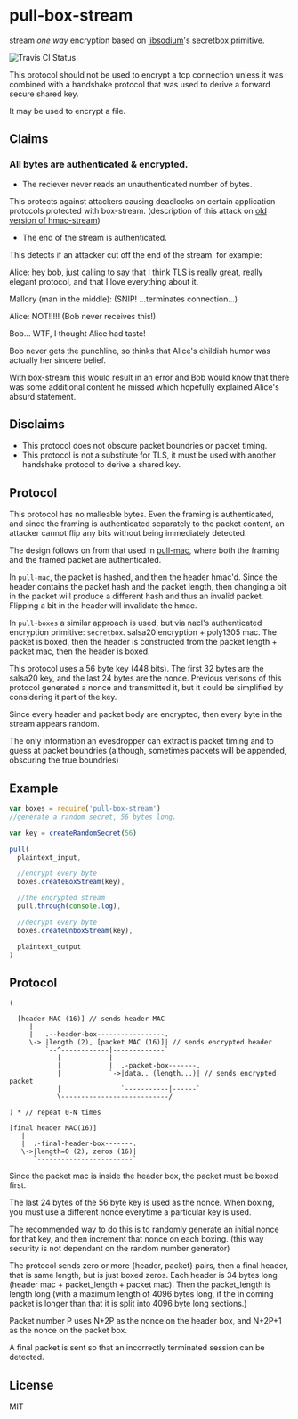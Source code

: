 # pull-box-stream

stream _one way_ encryption based on [libsodium](https://github.com/paixaop/node-sodium)'s secretbox primitive.

![Travis CI Status](https://travis-ci.org/dominictarr/pull-box-stream)

This protocol should not be used to encrypt a tcp connection
unless it was combined with a handshake protocol
that was used to derive a forward secure shared key.

It may be used to encrypt a file.

## Claims

### All bytes are authenticated & encrypted.


*  The reciever never reads an unauthenticated number of bytes.

This protects against attackers causing deadlocks on certain application protocols protected with box-stream.
(description of this attack on
[old version of hmac-stream](https://github.com/calvinmetcalf/hmac-stream/issues/5))

* The end of the stream is authenticated.

This detects if an attacker cut off the end of the stream.
for example:

Alice: hey bob, just calling to say that I think TLS is really great,
  really elegant protocol, and that I love everything about it.

Mallory (man in the middle): (SNIP! ...terminates connection...)

Alice: NOT!!!!! (Bob never receives this!)

Bob... WTF, I thought Alice had taste!

Bob never gets the punchline, so thinks that Alice's childish humor was
actually her sincere belief.

With box-stream this would result in an error and Bob would know
that there was some additional content he missed which hopefully
explained Alice's absurd statement.

## Disclaims

* This protocol does not obscure packet boundries or packet timing.
* This protocol is not a substitute for TLS, it must be used with another handshake protocol to derive a shared key.

## Protocol

This protocol has no malleable bytes.
Even the framing is authenticated, and since the framing is
authenticated separately to the packet content, an attacker cannot
flip any bits without being immediately detected.

The design follows on from that used in
[pull-mac](https://github.com/dominictarr/pull-mac),
where both the framing and the framed packet are authenticated.

In `pull-mac`, the packet is hashed, and then the header hmac'd.
Since the header contains the packet hash and the packet length,
then changing a bit in the packet will produce a different hash
and thus an invalid packet. Flipping a bit in the header will
invalidate the hmac.

In `pull-boxes` a similar approach is used, but via nacl's authenticated
encryption primitive: `secretbox`. salsa20 encryption + poly1305 mac.
The packet is boxed, then the header is constructed from the packet 
length + packet mac, then the header is boxed.

This protocol uses a 56 byte key (448 bits). The first 32 bytes
are the salsa20 key, and the last 24 bytes are the nonce. Previous
verisons of this protocol generated a nonce and transmitted it,
but it could be simplified by considering it part of the key.

Since every header and packet body are encrypted,
then every byte in the stream appears random.

The only information an evesdropper can extract is
packet timing and to guess at packet boundries
(although, sometimes packets will be appended, obscuring the true boundries)

## Example

``` js
var boxes = require('pull-box-stream')
//generate a random secret, 56 bytes long.

var key = createRandomSecret(56)

pull(
  plaintext_input,

  //encrypt every byte
  boxes.createBoxStream(key),

  //the encrypted stream
  pull.through(console.log),

  //decrypt every byte
  boxes.createUnboxStream(key),

  plaintext_output
)


```

## Protocol

```
(

  [header MAC (16)] // sends header MAC
     |
     |   .--header-box-----------------.
     \-> |length (2), [packet MAC (16)]| // sends encrypted header
         `--^------------|-------------`
            |            |
            |            |  .-packet-box-------.
            |            `->|data.. (length...)| // sends encrypted packet
            |               `-----------|------`
            \---------------------------/

) * // repeat 0-N times

[final header MAC(16)]
   |
   |  .-final-header-box-------.
   \->|length=0 (2), zeros (16)|
      `------------------------`
```

Since the packet mac is inside the header box, the packet
must be boxed first.

The last 24 bytes of the 56 byte key is used as the nonce.
When boxing, you must use a different nonce everytime a particular key is used.

The recommended way to do this is to randomly generate an initial
nonce for that key, and then increment that nonce on each boxing.
(this way security is not dependant on the random number generator)

The protocol sends zero or more {header, packet} pairs, then a final
header, that is same length, but is just boxed zeros.
 Each header is 34 bytes long (header mac + packet_length + packet mac).
Then the packet_length is length long (with a maximum length of 4096
bytes long, if the in coming packet is longer than that it is split
into 4096 byte long sections.)

Packet number P uses N+2P as the nonce on the header box,
and N+2P+1 as the nonce on the packet box.

A final packet is sent so that an incorrectly terminated session
can be detected.

## License

MIT
